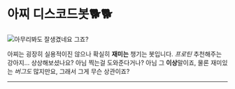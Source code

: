 # 아찌 디스코드봇🐕🐕
![아무리봐도 잘생겼네요 그죠?](https://media.discordapp.net/attachments/918823938136633347/1119819180951224411/74_20230618114126.png)



아찌는 굉장히 실용적이진 않으나 확실히 **재미는** 챙기는 봇입니다. *프로틴* 추천해주는 강아지... 상상해보셨나요?
아님 찍는걸 도와준다거나? 아님 그 **이상**말이죠,
물론 재미있는 *버그도* 많지만요,
그래서 그게 무슨 상관이죠?

---

